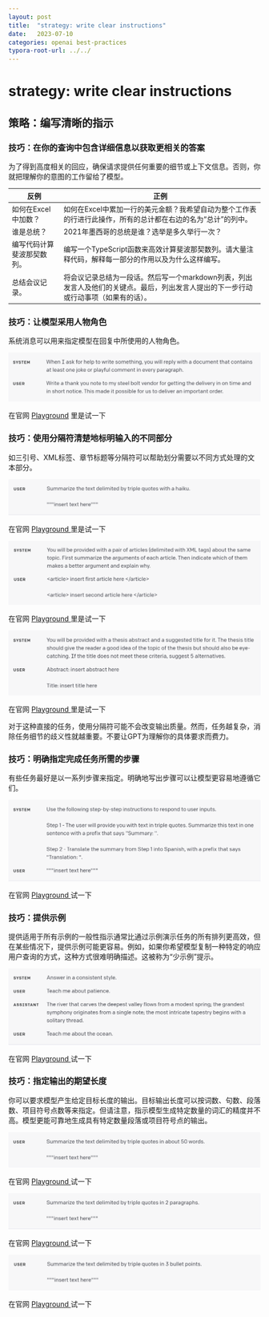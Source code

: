 ```yaml
---
layout: post
title:  "strategy: write clear instructions"
date:   2023-07-10
categories: openai best-practices
typora-root-url: ../../
---
```


# strategy: write clear instructions

## 策略：编写清晰的指示 

### 技巧：在你的查询中包含详细信息以获取更相关的答案 

​	为了得到高度相关的回应，确保请求提供任何重要的细节或上下文信息。否则，你就把理解你的意图的工作留给了模型。

| 反例                       | 正例                                                         |
| -------------------------- | ------------------------------------------------------------ |
| 如何在Excel中加数？        | 如何在Excel中累加一行的美元金额？我希望自动为整个工作表的行进行此操作，所有的总计都在右边的名为“总计”的列中。 |
| 谁是总统？                 | 2021年墨西哥的总统是谁？选举是多久举行一次？                 |
| 编写代码计算斐波那契数列。 | 编写一个TypeScript函数来高效计算斐波那契数列。请大量注释代码，解释每一部分的作用以及为什么这样编写。 |
| 总结会议记录。             | 将会议记录总结为一段话。然后写一个markdown列表，列出发言人及他们的关键点。最后，列出发言人提出的下一步行动或行动事项（如果有的话）。 |

### 技巧：让模型采用人物角色 

系统消息可以用来指定模型在回复中所使用的人物角色。

![system/user](/assets/images/best-practices/1.png)

在官网 [Playground](https://platform.openai.com/playground/p/default-playful-thank-you-note) 里是试一下

### 技巧：使用分隔符清楚地标明输入的不同部分 

如三引号、XML标签、章节标题等分隔符可以帮助划分需要以不同方式处理的文本部分。

![2](/assets/images/best-practices/2.png)

在官网 [ Playground ](https://platform.openai.com/playground/p/default-delimiters-1) 里是试一下

![3](/assets/images/best-practices/3.png)

在官网 [ Playground ](https://platform.openai.com/playground/p/default-delimiters-2)  里是试一下

![4](/assets/images/best-practices/4.png)

在官网 [ Playground ](https://platform.openai.com/playground/p/default-delimiters-3) 里是试一下

​	对于这种直接的任务，使用分隔符可能不会改变输出质量。然而，任务越复杂，消除任务细节的歧义性就越重要。不要让GPT为理解你的具体要求而费力。

### 技巧：明确指定完成任务所需的步骤 

有些任务最好是以一系列步骤来指定。明确地写出步骤可以让模型更容易地遵循它们。

![5](/assets/images/best-practices/5.png)

在官网 [Playground ](https://platform.openai.com/playground/p/default-step-by-step-summarize-and-translate) 试一下

### 技巧：提供示例 

提供适用于所有示例的一般性指示通常比通过示例演示任务的所有排列更高效，但在某些情况下，提供示例可能更容易。例如，如果你希望模型复制一种特定的响应用户查询的方式，这种方式很难明确描述。这被称为“少示例”提示。

![6](/assets/images/best-practices/6.png)

在官网 [Playground ](https://platform.openai.com/playground/p/default-chat-few-shot) 试一下

### 技巧：指定输出的期望长度 

​	你可以要求模型产生给定目标长度的输出。目标输出长度可以按词数、句数、段落数、项目符号点数等来指定。但请注意，指示模型生成特定数量的词汇的精度并不高。模型更能可靠地生成具有特定数量段落或项目符号点的输出。

![7](/assets/images/best-practices/7.png)

在官网 [Playground ](https://platform.openai.com/playground/p/default-summarize-text-50-words) 试一下

![8](/assets/images/best-practices/8.png)

在官网 [Playground ](https://platform.openai.com/playground/p/default-summarize-text-2-paragraphs) 试一下

![9](/assets/images/best-practices/9.png)

在官网 [Playground ](https://platform.openai.com/playground/p/default-summarize-text-3-bullet-points) 试一下
